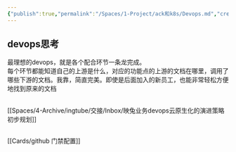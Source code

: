 ```yaml
---
{"publish":true,"permalink":"/Spaces/1-Project/ack和k8s/Devops.md","created":"2025-07-09","modified":"2025-07-09","published":"2025-07-09T18:24:18.334+08:00","cssclasses":""}
---
```



## devops思考

最理想的devops，就是各个配合环节一条龙完成。  
每个环节都能知道自己的上游是什么，对应的功能点的上游的文档在哪里，调用了哪些下游的文档。我靠，简直完美。即使是后面加入的新员工，也能非常轻松方便地找到原来的文档

##

[[Spaces/4-Archive/ingtube/交接/Inbox/映兔业务devops云原生化的演进策略初步规划]]

##

[[Cards/github 门禁配置]]
